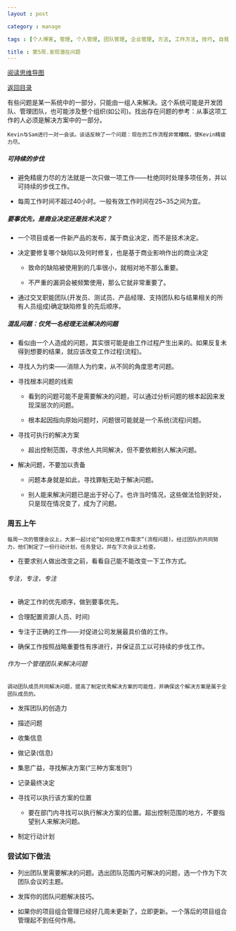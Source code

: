 ```yaml
---
layout : post

category : manage

tags : [个人博客, 管理, 个人管理, 团队管理, 企业管理, 方法, 工作方法, 技巧, 自我提升]

title : 第5周.发现潜在问题
---
```


[阅读思维导图](https://www.mindmeister.com/external/drive/do_open?file_id=0B6K98da0px63ODM5WEZIY1k4d0E)

[返回目录](/manage/2013/04/07/Behind-closed-doors-secrets-of-great-management/)

有些问题是某一系统中的一部分，只能由一组人来解决。这个系统可能是开发团队、管理团队，也可能涉及整个组织(如公司)。找出存在问题的参考：从事这项工作的人必须是解决方案中的一部分。

    Kevin与Sam进行一对一会谈。谈话反映了一个问题：现在的工作流程非常糟糕，使Kevin精疲力尽。


##### 可持续的步伐

- 避免精疲力尽的方法就是一次只做一项工作——杜绝同时处理多项任务，并以可持续的步伐工作。

- 每周工作时间不超过40小时。一般有效工作时间在25~35之间为宜。

##### 要事优先，是商业决定还是技术决定？

- 一个项目或者一件新产品的发布，属于商业决定，而不是技术决定。

- 决定要修复哪个缺陷以及何时修复，也是基于商业影响作出的商业决定

    - 致命的缺陷被使用到的几率很小，就相对地不那么重要。

    - 不严重的漏洞会被频繁使用，那么它就非常重要了。

- 通过交叉职能团队(开发员、测试员、产品经理、支持团队和与结果相关的所有人员组成)确定缺陷修复的先后顺序。

##### 混乱问题：仅凭一名经理无法解决的问题

- 看似由一个人造成的问题，其实很可能是由工作过程产生出来的。如果反复未得到想要的结果，就应该改变工作过程(流程)。

- 寻找人为约束——消除人为约束，从不同的角度思考问题。

- 寻找根本问题的线索

    - 看到的问题可能不是需要解决的问题，可以通过分析问题的根本起因来发现深层次的问题。

    - 根本起因指向原始问题时，问题很可能就是一个系统(流程)问题。

- 寻找可执行的解决方案

    - 超出控制范围，寻求他人共同解决，但不要依赖别人解决问题。

- 解决问题，不要加以责备

    - 问题本身就是如此，寻找罪魁无助于解决问题。

    - 别人能来解决问题已是出于好心了。也许当时情况，这些做法恰到好处，只是现在情况变了，成为了问题。

### 周五上午

    每周一次的管理会议上，大家一起讨论“如何处理工作需求”(流程问题)。经过团队的共同努力，他们制定了一份行动计划，任务登记，并在下次会议上检查。

- 在要求别人做出改变之前，看看自己能不能改变一下工作方式。

###### 专注，专注，专注

- 确定工作的优先顺序，做到要事优先。

- 合理配置资源(人员、时间)

- 专注于正确的工作——对促进公司发展最具价值的工作。

- 确保工作按照战略重要性有序进行，并保证员工以可持续的步伐工作。

###### 作为一个管理团队来解决问题

    调动团队成员共同解决问题，提高了制定优秀解决方案的可能性，并确保这个解决方案是属于全团队成员的。

- 发挥团队的创造力

- 描述问题

- 收集信息

- 做记录(信息)

- 集思广益，寻找解决方案(“三种方案准则”)

- 记录最终决定

- 寻找可以执行该方案的位置

    - 要在部门内寻找可以执行解决方案的位置。超出控制范围的地方，不要指望别人来解决问题。

- 制定行动计划

### 尝试如下做法

- 列出团队里需要解决的问题。选出团队范围内可解决的问题，选一个作为下次团队会议的主题。

- 发挥你的团队问题解决技巧。

- 如果你的项目组合管理已经好几周未更新了，立即更新。一个落后的项目组合管理起不到任何作用。